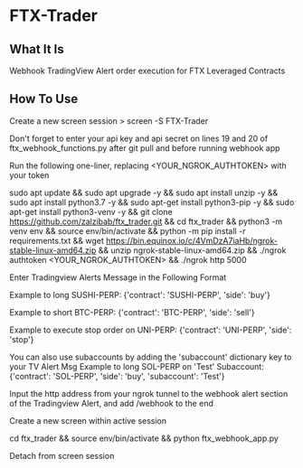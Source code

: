 # FTX-Trader

## What It Is

Webhook TradingView Alert order execution for FTX Leveraged Contracts

## How To Use

Create a new screen session > screen -S FTX-Trader

Don't forget to enter your api key and api secret on lines 19 and 20 of ftx_webhook_functions.py after git pull and before running webhook app

Run the following one-liner, replacing <YOUR_NGROK_AUTHTOKEN> with your token

sudo apt update && sudo apt upgrade -y && sudo apt install unzip -y && sudo apt install python3.7 -y && sudo apt-get install python3-pip -y && sudo apt-get install python3-venv -y && git clone https://github.com/zalzibab/ftx_trader.git && cd ftx_trader && python3 -m venv env && source env/bin/activate && python -m pip install -r requirements.txt && wget https://bin.equinox.io/c/4VmDzA7iaHb/ngrok-stable-linux-amd64.zip && unzip ngrok-stable-linux-amd64.zip && ./ngrok authtoken <YOUR_NGROK_AUTHTOKEN> && ./ngrok http 5000

Enter Tradingview Alerts Message in the Following Format

Example to long SUSHI-PERP: {'contract': 'SUSHI-PERP', 'side': 'buy'}

Example to short BTC-PERP: {'contract': 'BTC-PERP', 'side': 'sell'}

Example to execute stop order on UNI-PERP: {'contract': 'UNI-PERP', 'side': 'stop'}

You can also use subaccounts by adding the 'subaccount' dictionary key to your TV Alert Msg
Example to long SOL-PERP on 'Test' Subaccount: {'contract': 'SOL-PERP', 'side': 'buy', 'subaccount': 'Test'}

Input the http address from your ngrok tunnel to the webhook alert section of
the Tradingview Alert, and add /webhook to the end

Create a new screen within active session

cd ftx_trader && source env/bin/activate && python ftx_webhook_app.py

Detach from screen session
